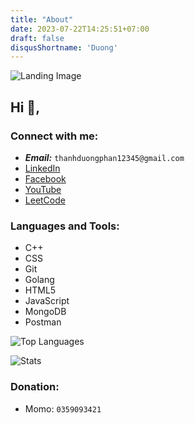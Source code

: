 ```yaml
---
title: "About"
date: 2023-07-22T14:25:51+07:00
draft: false
disqusShortname: 'Duong'
---
```

![Landing Image](https://visme.co/blog/wp-content/uploads/2019/10/animated-presentation-software-header-wide.gif)

## Hi 👋, 

### Connect with me:
- ***Email:*** ```thanhduongphan12345@gmail.com```
- [LinkedIn](https://www.linkedin.com/in/thanh-duong-phan-9855a8245/)
- [Facebook](https://www.facebook.com/thanhduong.phan.524/)
- [YouTube](https://www.youtube.com/channel/UCT2FRPo2iyb0Z4yNlL5fwPg)
- [LeetCode](https://leetcode.com/thanhduongphan12345/)

### Languages and Tools:
- C++
- CSS
- Git
- Golang
- HTML5
- JavaScript
- MongoDB
- Postman

![Top Languages](https://github-readme-stats.vercel.app/api/top-langs?username=duong0907&show_icons=true&locale=en&layout=compact)

![Stats](https://github-readme-stats.vercel.app/api?username=duong0907&show_icons=true&locale=en)

### Donation:
- Momo: ```0359093421```